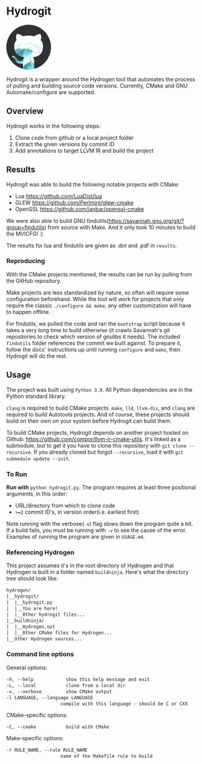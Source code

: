 # Hydrogit

![splash](splash.png)

Hydrogit is a wrapper around the Hydrogen tool that automates the process of pulling and building source code versions.
Currently, CMake and GNU Automake/configure are supported.

## Overview

Hydrogit works in the following steps:

1. Clone code from github or a local project folder
1. Extract the given versions by commit ID
1. Add annotations to target LLVM IR and build the project

## Results

Hydrogit was able to build the following notable projects with CMake:

- Lua https://github.com/LuaDist/lua​
- GLEW https://github.com/Perlmint/glew-cmake​
- OpenSSL https://github.com/janbar/openssl-cmake​

We were also able to build GNU findutils(https://savannah.gnu.org/git/?group=findutils) from source with Make.
And it only took 10 minutes to build the MVICFG! :)

The results for lua and findutils are given as .dot and .pdf in `results`.

### Reproducing

With the CMake projects mentioned, the results can be run by pulling from the GitHub repository.

Make projects are less standardized by nature, so often will require some configuration beforehand.
While the tool will work for projects that only require the classic `./configure && make`, any other
customization will have to happen offline.

For findutils, we pulled the code and ran the `bootstrap` script because it takes a very long time
to build otherwise (it crawls Savannah's git repositories to check which version of gnulibs it needs).
The included `findutils` folder references the commit we built against.
To prepare it, follow the docs' instructions up until running `configure` and `make`, then Hydrogit will do the rest.

## Usage

The project was built using `Python 3.8`.
All Python dependencies are in the Python standard library.

`clang` is required to build CMake projects.
`make`, `lld`, `llvm-dis`, and `clang` are required to build Autotools projects.
And of course, these projects should build on their own on your system before Hydrogit can build them.

To build CMake projects, Hydrogit depends on another project hosted on Github:
https://github.com/compor/llvm-ir-cmake-utils.
It's linked as a submodule, but to get it you have to clone this repository with `git clone --recursive`.
If you already cloned but forgot `--recursive`, load it with `git submodule update --init`.

### To Run

**Run with** `python hydrogit.py`.
The program requires at least three positional arguments, in this order:

- URL/directory from which to clone code
- `>=2` commit ID's, in version order(i.e. earliest first)

Note running with the verbose(`-v`) flag slows down the program quite a bit.
If a build fails, you must be running with `-v` to see the cause of the error.
Examples of running the program are given in `USAGE.md`.

### Referencing Hydrogen

This project assumes it's in the root directory of Hydrogen and that Hydrogen is built in a folder named `buildninja`.
Here's what the directory tree should look like:

```
hydrogen/
|__hydrogit/
|  |__hydrogit.py
|  |__You are here!
|  |__Other hydrogit files...
|__buildninja/
|  |__Hydrogen.out
|  |__Other CMake files for Hydrogen...
|__Other Hydrogen sources...
```

### Command line options

General options:
```
-h, --help            show this help message and exit
-L, --local           clone from a local dir
-v, --verbose         show CMake output
-l LANGUAGE, --language LANGUAGE
                    compile with this language - should be C or CXX
```

CMake-specific options:
```
-C, --cmake           build with CMake
```

Make-specific options:
```
-r RULE_NAME, --rule RULE_NAME
                    name of the Makefile rule to build
```
